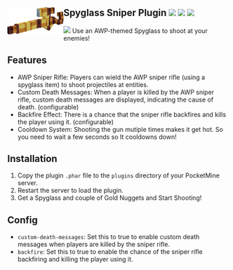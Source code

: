 ## Spyglass Sniper Plugin<img src="https://github.com/NopeNotDark/Sniper/blob/main/icon.png?raw=true" height="62" width="128" align="left"></img> [![](https://poggit.pmmp.io/shield.state/Spyglass-Sniper)](https://poggit.pmmp.io/p/Spyglass-Sniper) <a href="https://poggit.pmmp.io/p/Spyglass-Sniper"><img src="https://poggit.pmmp.io/shield.state/Spyglass-Sniper"></a> [![](https://poggit.pmmp.io/shield.api/Spyglass-Sniper)](https://poggit.pmmp.io/p/Spyglass-Sniper)
<a href="https://poggit.pmmp.io/p/Spyglass-Sniper"><img src="https://poggit.pmmp.io/shield.api/Spyglass-Sniper"></a>
Use an AWP-themed Spyglass to shoot at your enemies!

## Features
- AWP Sniper Rifle: Players can wield the AWP sniper rifle (using a spyglass item) to shoot projectiles at entities.
- Custom Death Messages: When a player is killed by the AWP sniper rifle, custom death messages are displayed, indicating the cause of death. (configurable)
- Backfire Effect: There is a chance that the sniper rifle backfires and kills the player using it. (configurable)
- Cooldown System: Shooting the gun mutiple times makes it get hot. So you need to wait a few seconds so It cooldowns down!

## Installation
1. Copy the plugin `.phar` file to the `plugins` directory of your PocketMine server.
2. Restart the server to load the plugin.
3. Get a Spyglass and couple of Gold Nuggets and Start Shooting!

## Config
- `custom-death-messages`: Set this to true to enable custom death messages when players are killed by the sniper rifle.
- `backfire`: Set this to true to enable the chance of the sniper rifle backfiring and killing the player using it.
